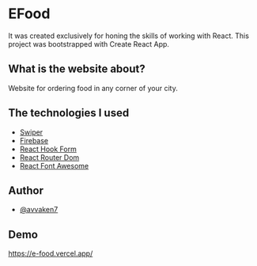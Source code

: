 
# EFood

It was created exclusively for honing the skills of working with React.
This project was bootstrapped with Create React App.

## What is the website about?

Website for ordering food in any corner of your city.
## The technologies I used

 - [Swiper](https://swiperjs.com/)
 - [Firebase](https://firebase.google.com/)
 - [React Hook Form](https://react-hook-form.com/)
 - [React Router Dom](https://reactrouter.com/en/main)
 - [React Font Awesome](https://fontawesome.com/v5/docs/web/use-with/react)

 


## Author

- [@avvaken7](https://github.com/Avvaken7)


## Demo

https://e-food.vercel.app/

